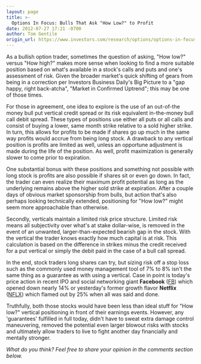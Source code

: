 ```yaml
---
layout: page
title: >-
  Options In Focus: Bulls That Ask "How Low?" to Profit
date: 2012-07-27 17:21 -0700
author: Tom Gentile
origin_url: https://www.investors.com/research/options/options-in-focus-bulls-that-ask-how-low-to-profit/
---
```






As a bullish option trader, sometimes the question of asking, "How low?" versus "How high?" makes more sense when looking to find a more suitable position based on what's available in a stock's calls and puts and one's assessment of risk. Given the broader market's quick shifting of gears from being in a correction per Investors Business Daily's Big Picture to a "gap happy, right back-atcha", "Market in Confirmed Uptrend"; this may be one of those times. 

  

For those in agreement, one idea to explore is the use of an out-of-the money bull put vertical credit spread or its risk equivalent in-the-money bull call debit spread. These types of positions use either all puts or all calls and consist of buying a lower, same month strike relative to a sold higher strike. In turn, this allows for profits to be made if shares go up much in the same way profits would accrue from being long stock. A drawback to any vertical position is profits are limited as well, unless an opportune adjustment is made during the life of the position. As well, profit maximization is generally slower to come prior to expiration. 

  

One substantial bonus with these positions and something not possible with long stock is profits are also possible if shares sit or even go down. In fact, the trader can even realize their maximum profit potential as long as the underlying remains above the higher sold strike at expiration. After a couple days of obvious market sponsorship from bulls, but action that's also perhaps looking technically extended, positioning for "How low?" might seem more approachable than otherwise.

  

  

Secondly, verticals maintain a limited risk price structure. Limited risk means all subjectivity over what's at stake dollar-wise, is removed in the event of an unwanted, larger-than-expected bearish gap in the stock. With the vertical the trader knows exactly how much capital is at risk. This calculation is based on the difference in strikes minus the credit received for a put vertical or simply the debit paid in the case of a bull call spread. 

  

In the end, stock traders long shares can try, but sizing risk off a stop loss such as the commonly used money management tool of 7% to 8% isn't the same thing as a guarantee as with using a vertical. Case in point is today's price action in recent IPO and social networking giant **Facebook** ([FB](https://research.investors.com/quote.aspx?symbol=FB)) which opened down nearly 14% or yesterday's former growth flavor **Netflix** ([NFLX](https://research.investors.com/quote.aspx?symbol=NFLX)) which flamed out by 25% when all was said and done. 

  

Truthfully, both those stocks would have been less than ideal stuff for "How low?" vertical positioning in front of their earnings events. However, any 'guarantees' fulfilled in full today, didn't have to sweat extra damage control maneuvering, removed the potential even larger blowout risks with stocks and ultimately allow traders to live to fight another day financially and mentally stronger.

  

*What do you think? Feel free to share your opinion in the comments section below.*




